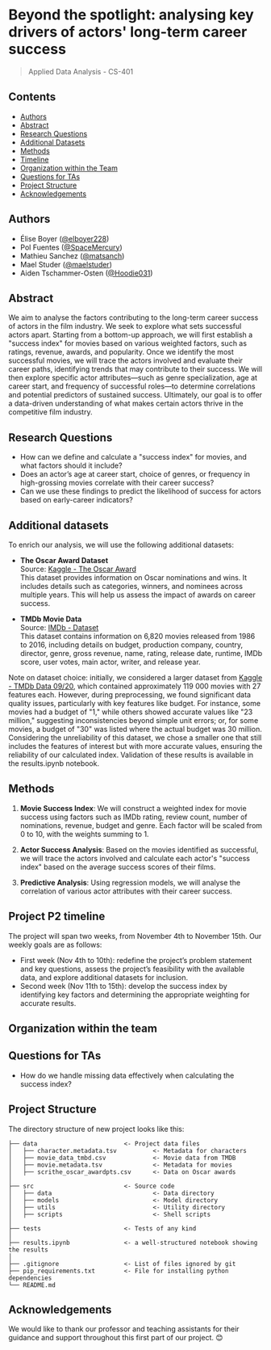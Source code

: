 
# Beyond the spotlight: analysing key drivers of actors' long-term career success

> Applied Data Analysis - CS-401

## Contents

* [Authors](#authors)
* [Abstract](#abstract)
* [Research Questions](#research-questions)
* [Additional Datasets](#additional-datasets)
* [Methods](#methods)
* [Timeline](#timeline)
* [Organization within the Team](#organization-within-the-team)
* [Questions for TAs](#questions-for-tas)
* [Project Structure](#project-structure)
* [Acknowledgements](#acknowledgements)

## Authors

* Élise Boyer ([@elboyer228](https://github.com/elboyer228))
* Pol Fuentes ([@SpaceMercury](https://github.com/SpaceMercury))
* Mathieu Sanchez ([@matsanch](https://github.com/matsanch))
* Mael Studer ([@maelstuder](https://github.com/maelstuder))
* Aiden Tschammer-Osten ([@Hoodie031](https://github.com/Hoodie031))

## Abstract

We aim to analyse the factors contributing to the long-term career success of actors in the film industry. We seek to explore what sets successful actors apart. Starting from a bottom-up approach, we will first establish a "success index" for movies based on various weighted factors, such as ratings, revenue, awards, and popularity. Once we identify the most successful movies, we will trace the actors involved and evaluate their career paths, identifying trends that may contribute to their success. We will then explore specific actor attributes—such as genre specialization, age at career start, and frequency of successful roles—to determine correlations and potential predictors of sustained success. Ultimately, our goal is to offer a data-driven understanding of what makes certain actors thrive in the competitive film industry.

## Research Questions

* How can we define and calculate a "success index" for movies, and what factors should it include?
* Does an actor’s age at career start, choice of genres, or frequency in high-grossing movies correlate with their career success?
* Can we use these findings to predict the likelihood of success for actors based on early-career indicators?

## Additional datasets

To enrich our analysis, we will use the following additional datasets:

* **The Oscar Award Dataset**  
  Source: [Kaggle - The Oscar Award](https://www.kaggle.com/datasets/unanimad/the-oscar-award)  
  This dataset provides information on Oscar nominations and wins. It includes details such as categories, winners, and nominees across multiple years. This will help us assess the impact of awards on career success.

* **TMDb Movie Data**  
  Source: [IMDb - Dataset](https://github.com/danielgrijalva/movie-stats)  
  This dataset contains information on 6,820 movies released from 1986 to 2016, including details on budget, production company, country, director, genre, gross revenue, name, rating, release date, runtime, IMDb score, user votes, main actor, writer, and release year.

Note on dataset choice: initially, we considered a larger dataset from [Kaggle - TMDb Data 09/20](https://www.kaggle.com/datasets/kakarlaramcharan/tmdb-data-0920), which contained approximately 119 000 movies with 27 features each. However, during preprocessing, we found significant data quality issues, particularly with key features like budget. For instance, some movies had a budget of "1," while others showed accurate values like "23 million," suggesting inconsistencies beyond simple unit errors; or, for some movies, a budget of "30" was listed where the actual budget was 30 million. Considering the unreliability of this dataset, we chose a smaller one that still includes the features of interest but with more accurate values, ensuring the reliability of our calculated index. Validation of these results is available in the results.ipynb notebook.


## Methods

1. **Movie Success Index**:
   We will construct a weighted index for movie success using factors such as IMDb rating, review count, number of nominations, revenue, budget and genre. Each factor will be scaled from 0 to 10, with the weights summing to 1.

2. **Actor Success Analysis**:
    Based on the movies identified as successful, we will trace the actors involved and calculate each actor's "success index" based on the average success scores of their films.

3. **Predictive Analysis**:
    Using regression models, we will analyse the correlation of various actor attributes with their career success.

## Project P2 timeline

The project will span two weeks, from November 4th to November 15th. Our weekly goals are as follows:
- First week (Nov 4th to 10th): redefine the project’s problem statement and key questions, assess the project’s feasibility with the available data, and explore additional datasets for inclusion.
- Second week (Nov 11th to 15th): develop the success index by identifying key factors and determining the appropriate weighting for accurate results.

## Organization within the team

## Questions for TAs

* How do we handle missing data effectively when calculating the success index?

## Project Structure

The directory structure of new project looks like this:

```
├── data                        <- Project data files
│   ├── character.metadata.tsv          <- Metadata for characters
│   ├── movie_data_tmbd.csv             <- Movie data from TMDB
│   ├── movie.metadata.tsv              <- Metadata for movies
│   ├── scrithe_oscar_awardpts.csv      <- Data on Oscar awards
│
├── src                         <- Source code
│   ├── data                            <- Data directory
│   ├── models                          <- Model directory
│   ├── utils                           <- Utility directory
│   ├── scripts                         <- Shell scripts
│
├── tests                       <- Tests of any kind
│
├── results.ipynb               <- a well-structured notebook showing the results
│
├── .gitignore                  <- List of files ignored by git
├── pip_requirements.txt        <- File for installing python dependencies
└── README.md
```

## Acknowledgements

We would like to thank our professor and teaching assistants for their guidance and support throughout this first part of our project. 😊
